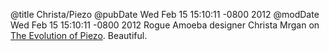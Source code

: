 @title Christa/Piezo
@pubDate Wed Feb 15 15:10:11 -0800 2012
@modDate Wed Feb 15 15:10:11 -0800 2012
Rogue Amoeba designer Christa Mrgan on <a href="http://rogueamoeba.com/utm/2012/02/15/the-evolution-of-piezo/">The Evolution of Piezo</a>. Beautiful.
